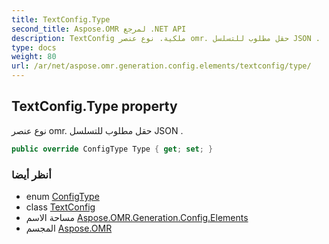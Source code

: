 ```yaml
---
title: TextConfig.Type
second_title: Aspose.OMR لمرجع .NET API
description: TextConfig ملكية. نوع عنصر omr. حقل مطلوب للتسلسل JSON .
type: docs
weight: 80
url: /ar/net/aspose.omr.generation.config.elements/textconfig/type/
---
```

## TextConfig.Type property

نوع عنصر omr. حقل مطلوب للتسلسل JSON .

```csharp
public override ConfigType Type { get; set; }
```

### أنظر أيضا

* enum [ConfigType](../../../aspose.omr.generation.config.enums/configtype/)
* class [TextConfig](../)
* مساحة الاسم [Aspose.OMR.Generation.Config.Elements](../../textconfig/)
* المجسم [Aspose.OMR](../../../)


